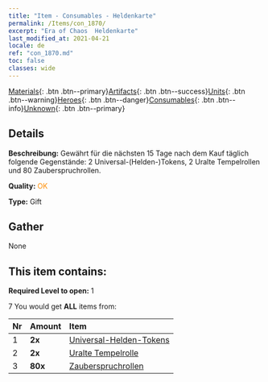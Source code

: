 ```yaml
---
title: "Item - Consumables - Heldenkarte"
permalink: /Items/con_1870/
excerpt: "Era of Chaos  Heldenkarte"
last_modified_at: 2021-04-21
locale: de
ref: "con_1870.md"
toc: false
classes: wide
---
```

 [Materials](/de/Items/){: .btn .btn--primary}[Artifacts](/de/Items/Artifacts/){: .btn .btn--success}[Units](/de/Items/Units/){: .btn .btn--warning}[Heroes](/de/Items/Heroes/){: .btn .btn--danger}[Consumables](/de/Items/Consumables/){: .btn .btn--info}[Unknown](/de/Items/Unknown/){: .btn .btn--primary}

## Details
 **Beschreibung:** Gewährt für die nächsten 15 Tage nach dem Kauf täglich folgende Gegenstände: 2 Universal-(Helden-)Tokens, 2 Uralte Tempelrollen und 80 Zauberspruchrollen.

 **Quality:** <span style="color: #FF8C00">OK</span>

 **Type:** Gift

## Gather

  None

## This item contains:

 **Required Level to open:** 1

 7 You would get **ALL** items  from:

  | Nr | Amount |     Item    |
  |:---|:-------|:------------|
  | 1 |  **2x** | [Universal-Helden-Tokens](/de/Items/her_358/) |  | 
  | 2 |  **2x** | [Uralte Tempelrolle](/de/Items/con_697/) |  | 
  | 3 |  **80x** | [Zauberspruchrollen](/de/Items/con_694/) |  | 
